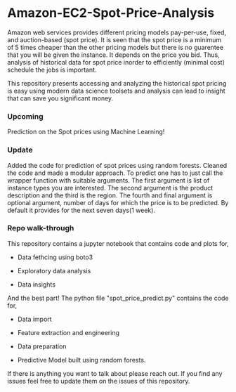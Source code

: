 # Amazon-EC2-Spot-Price-Analysis
Amazon web services provides different pricing models pay-per-use, fixed, and auction-based (spot price). It is seen that the spot price is a minimum of 5 times cheaper than the other pricing models but there is no guarentee that you will be given the instance. It depends on the price you bid. Thus, analysis of historical data for spot price inorder to efficiently (minimal cost) schedule the jobs is important.

This repository presents accessing and analyzing the historical spot pricing is easy using modern data science toolsets and analysis can lead to insight that can save you significant money.

### Upcoming
Prediction on the Spot prices using Machine Learning!

### Update
Added the code for prediction of spot prices using random forests. 
Cleaned the code and made a modular approach. To predict one has to just call the wrapper function with suitable arguments.
The first argument is list of instance types you are interested.
The second argument is the product description and the third is the region.
The fourth and final argument is optional argument, number of days for which the price is to be predicted. By default it provides for the next seven days(1 week).

### Repo walk-through
This repository contains a jupyter notebook that contains code and plots for,

* Data fethcing using boto3

* Exploratory data analysis

* Data insights

And the best part! The python file "spot_price_predict.py" contains the code for,

* Data import

* Feature extraction and engineering

* Data preparation

* Predictive Model built using random forests.

If there is anything you want to talk about please reach out. If you find any issues feel free to update them on the issues of this repository.
